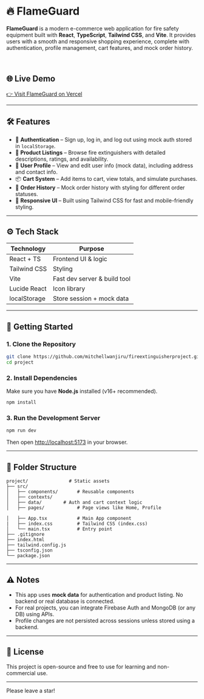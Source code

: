 # 🔥 FlameGuard

**FlameGuard** is a modern e-commerce web application for fire safety equipment built with **React**, **TypeScript**, **Tailwind CSS**, and **Vite**. It provides users with a smooth and responsive shopping experience, complete with authentication, profile management, cart features, and mock order history.

<br>

## 🌐 Live Demo

[👉 Visit FlameGuard on Vercel](https://fire-extinguisher-site.vercel.app/)

---

## 🛠️ Features

* 🔐 **Authentication** – Sign up, log in, and log out using mock auth stored in `localStorage`.
* 🛒 **Product Listings** – Browse fire extinguishers with detailed descriptions, ratings, and availability.
* 👤 **User Profile** – View and edit user info (mock data), including address and contact info.
* 📦 **Cart System** – Add items to cart, view totals, and simulate purchases.
* 🧾 **Order History** – Mock order history with styling for different order statuses.
* 🎨 **Responsive UI** – Built using Tailwind CSS for fast and mobile-friendly styling.

---

## ⚙️ Tech Stack

| Technology   | Purpose                      |
| ------------ | ---------------------------- |
| React + TS   | Frontend UI & logic          |
| Tailwind CSS | Styling                      |
| Vite         | Fast dev server & build tool |
| Lucide React | Icon library                 |
| localStorage | Store session + mock data    |

---

## 🧰 Getting Started

### 1. **Clone the Repository**

```bash
git clone https://github.com/mitchellwanjiru/fireextinguisherproject.git
cd project
```

### 2. **Install Dependencies**

Make sure you have **Node.js** installed (v16+ recommended).

```bash
npm install
```

### 3. **Run the Development Server**

```bash
npm run dev
```

Then open [http://localhost:5173](http://localhost:5173) in your browser.

---

## 📁 Folder Structure

```
project/               # Static assets
├── src/
│   ├── components/       # Reusable components
│   ├── contexts/
│   ├── data/        # Auth and cart context logic
│   ├── pages/            # Page views like Home, Profile
           
│   ├── App.tsx           # Main App component
|   ├── index.css         # Tailwind CSS (index.css)
│   └── main.tsx          # Entry point
├── .gitignore
├── index.html
├── tailwind.config.js
├── tsconfig.json
└── package.json
```

---

## ⚠️ Notes

* This app uses **mock data** for authentication and product listing. No backend or real database is connected.
* For real projects, you can integrate Firebase Auth and MongoDB (or any DB) using APIs.
* Profile changes are not persisted across sessions unless stored using a backend.

---

## 📄 License

This project is open-source and free to use for learning and non-commercial use.

---
Please leave a star!
